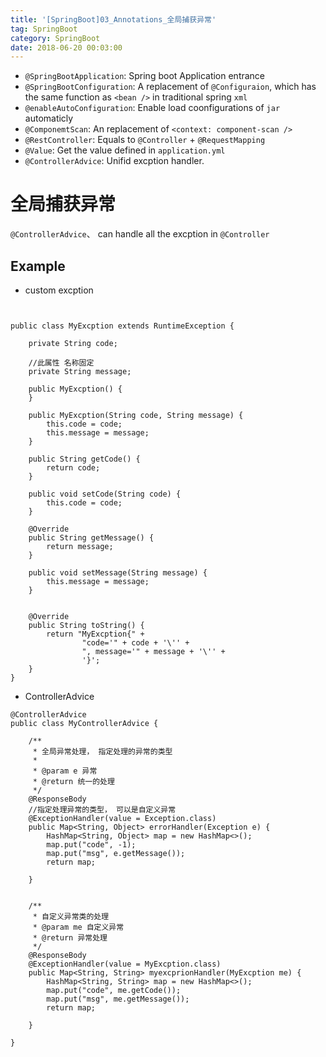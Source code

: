 ```yaml
---
title: '[SpringBoot]03_Annotations_全局捕获异常'
tag: SpringBoot
category: SpringBoot
date: 2018-06-20 00:03:00
---
```


- `@SpringBootApplication`: Spring boot Application entrance
- `@SpringBootConfiguration`: A replacement of `@Configuraion`, which has the same function as `<bean />` in traditional spring `xml`
- `@enableAutoConfiguration`: Enable  load coonfigurations of `jar` automaticly
- `@ComponemtScan`: An replacement of `<context: component-scan />`
- `@RestController`: Equals to `@Controller` + `@RequestMapping`
- `@Value`: Get the value  defined in `application.yml` 
- `@ControllerAdvice`: Unifid excption handler.

# 全局捕获异常

`@ControllerAdvice`、 can handle all the excption in  `@Controller`

## Example


- custom excption
```


public class MyExcption extends RuntimeException {

    private String code;
    
    //此属性 名称固定
    private String message;
    
    public MyExcption() {
    }

    public MyExcption(String code, String message) {
        this.code = code;
        this.message = message;
    }

    public String getCode() {
        return code;
    }

    public void setCode(String code) {
        this.code = code;
    }

    @Override
    public String getMessage() {
        return message;
    }

    public void setMessage(String message) {
        this.message = message;
    }


    @Override
    public String toString() {
        return "MyExcption{" +
                "code='" + code + '\'' +
                ", message='" + message + '\'' +
                '}';
    }
}
```
- ControllerAdvice
```
@ControllerAdvice
public class MyControllerAdvice {

    /**
     * 全局异常处理， 指定处理的异常的类型
     *
     * @param e 异常
     * @return 统一的处理
     */
    @ResponseBody
    //指定处理异常的类型， 可以是自定义异常
    @ExceptionHandler(value = Exception.class)
    public Map<String, Object> errorHandler(Exception e) {
        HashMap<String, Object> map = new HashMap<>();
        map.put("code", -1);
        map.put("msg", e.getMessage());
        return map;

    }


    /**
     * 自定义异常类的处理
     * @param me 自定义异常
     * @return 异常处理
     */
    @ResponseBody
    @ExceptionHandler(value = MyExcption.class)
    public Map<String, String> myexcprionHandler(MyExcption me) {
        HashMap<String, String> map = new HashMap<>();
        map.put("code", me.getCode());
        map.put("msg", me.getMessage());
        return map;

    }

}
```
